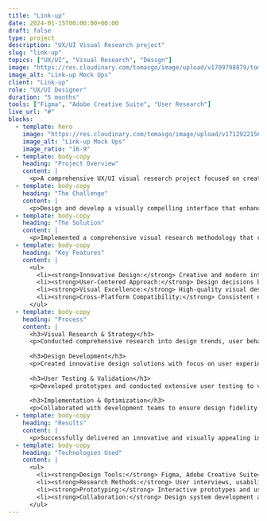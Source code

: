 ```yaml
---
title: "Link-up"
date: 2024-01-15T00:00:00+00:00
draft: false
type: project
description: "UX/UI Visual Research project"
slug: "link-up"
topics: ["UX/UI", "Visual Research", "Design"]
image: "https://res.cloudinary.com/tomasgo/image/upload/v1709798879/tomas-master/img/linkup_mockup.jpg"
image_alt: "Link-up Mock Ups"
client: "Link-up"
role: "UX/UI Designer"
duration: "5 months"
tools: ["Figma", "Adobe Creative Suite", "User Research"]
live_url: "#"
blocks:
  - template: hero
    image: "https://res.cloudinary.com/tomasgo/image/upload/v1712922156/tomas-master/img/link_up_mobile_dash_z7s4ys.jpg"
    image_alt: "Link-up Mock Ups"
    image_ratio: "16-9"
  - template: body-copy
    heading: "Project Overview"
    content: |
      <p>A comprehensive UX/UI visual research project focused on creating innovative and user-friendly interface designs. This project involved extensive visual research, user testing, and the development of modern design solutions.</p>
  - template: body-copy
    heading: "The Challenge"
    content: |
      <p>Design and develop a visually compelling interface that enhances user experience while maintaining modern design standards and ensuring excellent usability across different platforms and devices.</p>
  - template: body-copy
    heading: "The Solution"
    content: |
      <p>Implemented a comprehensive visual research methodology that combines user-centered design principles with cutting-edge visual aesthetics. The solution includes an innovative design system, intuitive user flows, and optimized visual experiences.</p>
  - template: body-copy
    heading: "Key Features"
    content: |
      <ul>
        <li><strong>Innovative Design:</strong> Creative and modern interface solutions</li>
        <li><strong>User-Centered Approach:</strong> Design decisions based on user research and feedback</li>
        <li><strong>Visual Excellence:</strong> High-quality visual design and aesthetics</li>
        <li><strong>Cross-Platform Compatibility:</strong> Consistent experience across devices</li>
      </ul>
  - template: body-copy
    heading: "Process"
    content: |
      <h3>Visual Research & Strategy</h3>
      <p>Conducted comprehensive research into design trends, user behavior patterns, and visual preferences to inform the design strategy.</p>
      
      <h3>Design Development</h3>
      <p>Created innovative design solutions with focus on user experience, visual appeal, and technical feasibility.</p>
      
      <h3>User Testing & Validation</h3>
      <p>Developed prototypes and conducted extensive user testing to validate design decisions and optimize user experience.</p>
      
      <h3>Implementation & Optimization</h3>
      <p>Collaborated with development teams to ensure design fidelity and made continuous improvements based on user feedback and performance metrics.</p>
  - template: body-copy
    heading: "Results"
    content: |
      <p>Successfully delivered an innovative and visually appealing interface that significantly improved user engagement and satisfaction, with measurable improvements in key performance indicators.</p>
  - template: body-copy
    heading: "Technologies Used"
    content: |
      <ul>
        <li><strong>Design Tools:</strong> Figma, Adobe Creative Suite</li>
        <li><strong>Research Methods:</strong> User interviews, usability testing, visual preference studies</li>
        <li><strong>Prototyping:</strong> Interactive prototypes and user flow mapping</li>
        <li><strong>Collaboration:</strong> Design system development and cross-functional team coordination</li>
      </ul>
---
```

